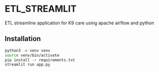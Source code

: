 # ETL_STREAMLIT

ETL streamline application for K9 care using apache airflow and python

## Installation

```bash
python3 -m venv venv
source venv/bin/activate
pip install -r requirements.txt
streamlit run app.py
```

